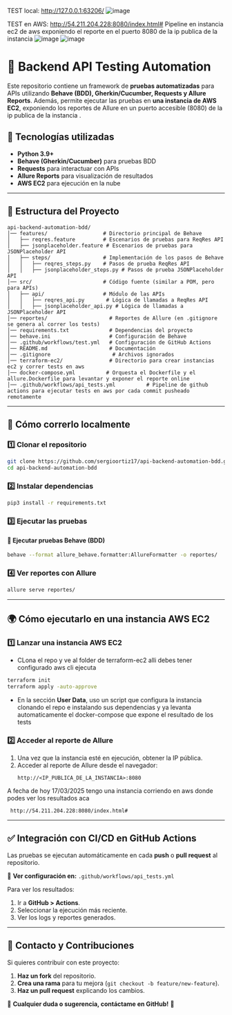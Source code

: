 TEST local: http://127.0.0.1:63206/
![image](https://github.com/user-attachments/assets/b75a7cf4-5a37-42b3-ad5e-4c8ddb88264f)

TEST en AWS: http://54.211.204.228:8080/index.html#
Pipeline en instancia ec2 de aws exponiendo el reporte en el puerto 8080 de la ip publica de la instancia
![image](https://github.com/user-attachments/assets/7ac3809b-6f36-41fd-951e-9c39db8a3964)
![image](https://github.com/user-attachments/assets/35e2c797-7c29-4885-91d1-3dbcf3d6a552)

# 📌 Backend API Testing Automation

Este repositorio contiene un framework de **pruebas automatizadas** para APIs utilizando **Behave (BDD), Gherkin/Cucumber, Requests y Allure Reports**. Además, permite ejecutar las pruebas en **una instancia de AWS EC2**, exponiendo los reportes de Allure en un puerto accesible (8080) de la ip publica de la instancia .

## 🚀 **Tecnologías utilizadas**
- **Python 3.9+**
- **Behave (Gherkin/Cucumber)** para pruebas BDD
- **Requests** para interactuar con APIs
- **Allure Reports** para visualización de resultados
- **AWS EC2** para ejecución en la nube

---

## 📂 **Estructura del Proyecto**
```
api-backend-automation-bdd/
│── features/                  # Directorio principal de Behave
│   ├── reqres.feature         # Escenarios de pruebas para ReqRes API
│   ├── jsonplaceholder.feature # Escenarios de pruebas para JSONPlaceholder API
│   ├── steps/                 # Implementación de los pasos de Behave
│   │   ├── reqres_steps.py    # Pasos de prueba ReqRes API
│   │   ├── jsonplaceholder_steps.py # Pasos de prueba JSONPlaceholder API
│── src/                       # Código fuente (similar a POM, pero para APIs)
│   ├── api/                   # Módulo de las APIs
│   │   ├── reqres_api.py       # Lógica de llamadas a ReqRes API
│   │   ├── jsonplaceholder_api.py # Lógica de llamadas a JSONPlaceholder API
│── reportes/                    # Reportes de Allure (en .gitignore se genera al correr los tests)
│── requirements.txt             # Dependencias del proyecto
│── behave.ini                   # Configuración de Behave
│── .github/workflows/test.yml   # Configuración de GitHub Actions
│── README.md                    # Documentación
│── .gitignore                    # Archivos ignorados
│── terraform-ec2/               # Directorio para crear instancias ec2 y correr tests en aws
│── docker-compose.yml          # Orquesta el Dockerfile y el allure.Dockerfile para levantar y exponer el reporte online
│── .github/workflows/api_tests.yml          # Pipeline de github actions para ejecutar tests en aws por cada commit pusheado remotamente
```

---

## 📌 **Cómo correrlo localmente**
### **1️⃣ Clonar el repositorio**
```bash
git clone https://github.com/sergioortiz17/api-backend-automation-bdd.git
cd api-backend-automation-bdd
```

### **2️⃣ Instalar dependencias**
```bash
pip3 install -r requirements.txt
```

### **3️⃣ Ejecutar las pruebas**
#### 🔹 **Ejecutar pruebas Behave (BDD)**
```bash
behave --format allure_behave.formatter:AllureFormatter -o reportes/
```

### **4️⃣ Ver reportes con Allure**
```bash
allure serve reportes/
```

---

## 🌍 **Cómo ejecutarlo en una instancia AWS EC2**

### **1️⃣ Lanzar una instancia AWS EC2**
- CLona el repo y ve al folder de terraform-ec2 alli debes tener configurado aws cli ejecuta 
```bash
terraform init                                                      
terraform apply -auto-approve
```
- En la sección **User Data**, uso un script que configura la instancia clonando el repo e instalando sus dependencias y ya levanta automaticamente el docker-compose que expone el resultado de los tests


### **2️⃣ Acceder al reporte de Allure**
1. Una vez que la instancia esté en ejecución, obtener la IP pública.
2. Acceder al reporte de Allure desde el navegador:
   ```
   http://<IP_PUBLICA_DE_LA_INSTANCIA>:8080
   ```
A fecha de hoy 17/03/2025
tengo una instancia corriendo en aws donde podes ver los resultados aca
   ```
    http://54.211.204.228:8080/index.html#
   ```

---

## ✅ **Integración con CI/CD en GitHub Actions**
Las pruebas se ejecutan automáticamente en cada **push** o **pull request** al repositorio.

📌 **Ver configuración en:** `.github/workflows/api_tests.yml`

Para ver los resultados:
1. Ir a **GitHub > Actions**.
2. Seleccionar la ejecución más reciente.
3. Ver los logs y reportes generados.

---

## 📌 **Contacto y Contribuciones**
Si quieres contribuir con este proyecto:
1. **Haz un fork** del repositorio.
2. **Crea una rama** para tu mejora (`git checkout -b feature/new-feature`).
3. **Haz un pull request** explicando los cambios.

📌 **Cualquier duda o sugerencia, contáctame en GitHub!** 🚀

